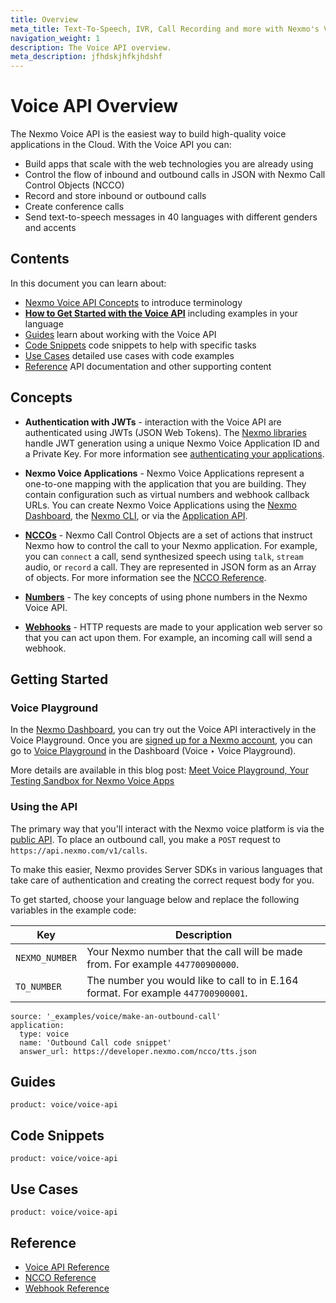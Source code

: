 ```yaml
---
title: Overview
meta_title: Text-To-Speech, IVR, Call Recording and more with Nexmo's Voice API
navigation_weight: 1
description: The Voice API overview.
meta_description: jfhdskjhfkjhdshf
---
```


# Voice API Overview

The Nexmo Voice API is the easiest way to build high-quality voice applications in the Cloud. With the Voice API you can:

* Build apps that scale with the web technologies you are already using
* Control the flow of inbound and outbound calls in JSON with Nexmo Call Control Objects (NCCO)
* Record and store inbound or outbound calls
* Create conference calls
* Send text-to-speech messages in 40 languages with different genders and accents

## Contents

In this document you can learn about:

* [Nexmo Voice API Concepts](#concepts) to introduce terminology
* [**How to Get Started with the Voice API**](#getting-started) including examples in your language
* [Guides](#guides) learn about working with the Voice API
* [Code Snippets](#code-snippets) code snippets to help with specific tasks
* [Use Cases](#use-cases) detailed use cases with code examples
* [Reference](#reference) API documentation and other supporting content

## Concepts

* **Authentication with JWTs** - interaction with the Voice API are authenticated using JWTs (JSON Web Tokens). The [Nexmo libraries](/tools) handle JWT generation using a unique Nexmo Voice Application ID and a Private Key. For more information see [authenticating your applications](/concepts/guides/authentication).

* **Nexmo Voice Applications** - Nexmo Voice Applications represent a one-to-one mapping with the application that you are building. They contain configuration such as virtual numbers and webhook callback URLs. You can create Nexmo Voice Applications using the [Nexmo Dashboard](https://dashboard.nexmo.com/sign-in), the [Nexmo CLI](/tools), or via the [Application API](/concepts/guides/applications).

* **[NCCOs](/voice/voice-api/ncco-reference)** - Nexmo Call Control Objects are a set of actions that instruct Nexmo how to control the call to your Nexmo application. For example, you can `connect` a call, send synthesized speech using `talk`, `stream` audio, or `record` a call. They are represented in JSON form as an Array of objects. For more information see the [NCCO Reference](/voice/voice-api/ncco-reference).

* **[Numbers](/voice/voice-api/guides/numbers)** - The key concepts of using phone numbers in the Nexmo Voice API.

* **[Webhooks](/concepts/guides/webhooks)** - HTTP requests are made to your application web server so that you can act upon them. For example, an incoming call will send a webhook.

## Getting Started

### Voice Playground

In the [Nexmo Dashboard](https://dashboard.nexmo.com), you can try out the Voice API interactively in the Voice Playground. Once you are [signed up for a Nexmo account](https://dashboard.nexmo.com/signup), you can go to [Voice Playground](https://dashboard.nexmo.com/voice/playground) in the Dashboard (Voice ‣ Voice Playground).

More details are available in this blog post: [Meet Voice Playground, Your Testing Sandbox for Nexmo Voice Apps](https://www.nexmo.com/blog/2017/12/12/voice-playground-testing-sandbox-nexmo-voice-apps/)

### Using the API

The primary way that you'll interact with the Nexmo voice platform is via the [public API](/voice/voice-api/api-reference). To place an outbound call, you make a `POST` request to `https://api.nexmo.com/v1/calls`.

To make this easier, Nexmo provides Server SDKs in various languages that take care of authentication and creating the correct request body for you.

To get started, choose your language below and replace the following variables in the example code:

Key | Description
-- | --
`NEXMO_NUMBER` | Your Nexmo number that the call will be made from. For example `447700900000`.
`TO_NUMBER` | The number you would like to call to in E.164 format. For example `447700900001`.

```code_snippets
source: '_examples/voice/make-an-outbound-call'
application:
  type: voice
  name: 'Outbound Call code snippet'
  answer_url: https://developer.nexmo.com/ncco/tts.json
```

## Guides

```concept_list
product: voice/voice-api
```

## Code Snippets

```code_snippet_list
product: voice/voice-api
```

## Use Cases

```use_cases
product: voice/voice-api
```

## Reference

* [Voice API Reference](/api/voice)
* [NCCO Reference](/voice/voice-api/ncco-reference)
* [Webhook Reference](/voice/voice-api/webhook-reference)
